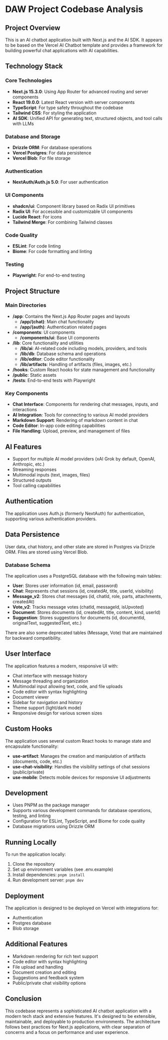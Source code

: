 # DAW Project Codebase Analysis

## Project Overview
This is an AI chatbot application built with Next.js and the AI SDK. It appears to be based on the Vercel AI Chatbot template and provides a framework for building powerful chat applications with AI capabilities.

## Technology Stack

### Core Technologies
- **Next.js 15.3.0**: Using App Router for advanced routing and server components
- **React 19.0.0**: Latest React version with server components
- **TypeScript**: For type safety throughout the codebase
- **Tailwind CSS**: For styling the application
- **AI SDK**: Unified API for generating text, structured objects, and tool calls with LLMs

### Database and Storage
- **Drizzle ORM**: For database operations
- **Vercel Postgres**: For data persistence
- **Vercel Blob**: For file storage

### Authentication
- **NextAuth/Auth.js 5.0**: For user authentication

### UI Components
- **shadcn/ui**: Component library based on Radix UI primitives
- **Radix UI**: For accessible and customizable UI components
- **Lucide React**: For icons
- **Tailwind Merge**: For combining Tailwind classes

### Code Quality
- **ESLint**: For code linting
- **Biome**: For code formatting and linting

### Testing
- **Playwright**: For end-to-end testing

## Project Structure

### Main Directories
- **/app**: Contains the Next.js App Router pages and layouts
  - **/app/(chat)**: Main chat functionality
  - **/app/(auth)**: Authentication related pages
- **/components**: UI components
  - **/components/ui**: Base UI components
- **/lib**: Core functionality and utilities
  - **/lib/ai**: AI-related code including models, providers, and tools
  - **/lib/db**: Database schema and operations
  - **/lib/editor**: Code editor functionality
  - **/lib/artifacts**: Handling of artifacts (files, images, etc.)
- **/hooks**: Custom React hooks for state management and functionality
- **/public**: Static assets
- **/tests**: End-to-end tests with Playwright

### Key Components
- **Chat Interface**: Components for rendering chat messages, inputs, and interactions
- **AI Integration**: Tools for connecting to various AI model providers
- **Markdown Support**: Rendering of markdown content in chat
- **Code Editor**: In-app code editing capabilities
- **File Handling**: Upload, preview, and management of files

## AI Features
- Support for multiple AI model providers (xAI Grok by default, OpenAI, Anthropic, etc.)
- Streaming responses
- Multimodal inputs (text, images, files)
- Structured outputs
- Tool calling capabilities

## Authentication
The application uses Auth.js (formerly NextAuth) for authentication, supporting various authentication providers.

## Data Persistence
User data, chat history, and other state are stored in Postgres via Drizzle ORM. Files are stored using Vercel Blob.

### Database Schema
The application uses a PostgreSQL database with the following main tables:

- **User**: Stores user information (id, email, password)
- **Chat**: Represents chat sessions (id, createdAt, title, userId, visibility)
- **Message_v2**: Stores chat messages (id, chatId, role, parts, attachments, createdAt)
- **Vote_v2**: Tracks message votes (chatId, messageId, isUpvoted)
- **Document**: Stores documents (id, createdAt, title, content, kind, userId)
- **Suggestion**: Stores suggestions for documents (id, documentId, originalText, suggestedText, etc.)

There are also some deprecated tables (Message, Vote) that are maintained for backward compatibility.

## User Interface
The application features a modern, responsive UI with:

- Chat interface with message history
- Message threading and organization
- Multimodal input allowing text, code, and file uploads
- Code editor with syntax highlighting
- Document viewer
- Sidebar for navigation and history
- Theme support (light/dark mode)
- Responsive design for various screen sizes

## Custom Hooks
The application uses several custom React hooks to manage state and encapsulate functionality:

- **use-artifact**: Manages the creation and manipulation of artifacts (documents, code, etc.)
- **use-chat-visibility**: Handles the visibility settings of chat sessions (public/private)
- **use-mobile**: Detects mobile devices for responsive UI adjustments

## Development
- Uses PNPM as the package manager
- Supports various development commands for database operations, testing, and linting
- Configuration for ESLint, TypeScript, and Biome for code quality
- Database migrations using Drizzle ORM

## Running Locally
To run the application locally:
1. Clone the repository
2. Set up environment variables (see .env.example)
3. Install dependencies: `pnpm install`
4. Run development server: `pnpm dev`

## Deployment
The application is designed to be deployed on Vercel with integrations for:
- Authentication
- Postgres database
- Blob storage

## Additional Features
- Markdown rendering for rich text support
- Code editor with syntax highlighting
- File upload and handling
- Document creation and editing
- Suggestions and feedback system
- Public/private chat visibility options

## Conclusion
This codebase represents a sophisticated AI chatbot application with a modern tech stack and extensive features. It's designed to be extensible, maintainable, and deployable to production environments. The architecture follows best practices for Next.js applications, with clear separation of concerns and a focus on performance and user experience.
